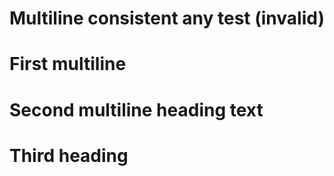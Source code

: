 # Multiline consistent any test (invalid)

First
multiline
=========

Second multiline
heading text
=======

Third
heading
=========

